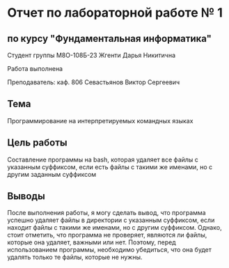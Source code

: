 # Отчет по лабораторной работе № 1
## по курсу "Фундаментальная информатика"
Студент группы M8О-108Б-23 Жгенти Дарья Никитична

Работа выполнена

Преподаватель: каф. 806 Севастьянов Виктор Сергеевич

## Тема
Программирование на интерпретируемых командных языках

## Цель работы
Составление программы на bash, которая удаляет все файлы с указанным суффиксом, если есть файлы с такими же именами, но с другим заданным суффиксом

## Выводы
После выполнения работы, я могу сделать вывод, что программа успешно удаляет файлы в директории с указанным суффиксом, если находит файлы с такими же именами, но с другим суффиксом. Однако, стоит отметить, что программа не проверяет, являются ли файлы, которые она удаляет, важными или нет. Поэтому, перед использованием программы, необходимо убедиться, что она будет удалять только те файлы, которые не нужны.
